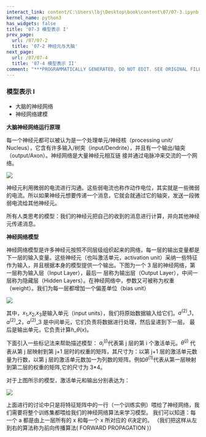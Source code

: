 ```yaml
---
interact_link: content/C:\Users\lbj\Desktop\book\content\07/07-3.ipynb
kernel_name: python3
has_widgets: false
title: '07-3 模型表示 I'
prev_page:
  url: /07/07-2
  title: '07-2 神经元与大脑'
next_page:
  url: /07/07-4
  title: '07-4 模型表示 II'
comment: "***PROGRAMMATICALLY GENERATED, DO NOT EDIT. SEE ORIGINAL FILES IN /content***"
---
```


### 模型表示 I


+ 大脑的神经网络
+ 神经网络建模

**大脑神经网络运行原理**


每一个神经元都可以被认为是一个处理单元/神经核（processing unit/ Nucleus），它含有许多输入/树突（input/Dendrite），并且有一个输出/轴突（output/Axon）。神经网络是大量神经元相互链
接并通过电脉冲来交流的一个网络。

![](https://i.loli.net/2018/12/01/5c01f1c180e39.png)
 
神经元利用微弱的电流进行沟通。这些弱电流也称作动作电位，其实就是一些微弱的电流。所以如果神经元想要传递一个消息，它就会就通过它的轴突，发送一段微弱电流给其他神经元。 

所有人类思考的模型：我们的神经元把自己的收到的消息进行计算，并向其他神经元传递消息。 

**神经网络模型** 

神经网络模型是许多神经元按照不同层级组织起来的网络，每一层的输出变量都是下一层的输入变量。这些神经元（也叫激活单元，activation unit）采纳一些特征作为输入，并且根据本身的模型提供一个输出。下图为一个 3 层的神经网络，第一层称为输入层（Input Layer），最后一
层称为输出层（Output Layer），中间一层称为隐藏层（Hidden Layers）。在神经网络中，参数又可被称为权重（weight）。我们为每一层都增加一个偏差单位（bias unit）

![](https://i.loli.net/2018/12/01/5c01f2d2b8ac5.png)

其中，$x_1$,$x_2$,$x_3$是输入单元（input units），我们将原始数据输入给它们。$a^{(2)}\_1$，$a^{(2)}\_2$，$a^{(2)}\_3$ 
是中间单元，它们负责将数据进行处理，然后呈递到下一层。 最后是输出单元，它负责计算$h\_\theta(x)$。

下面引入一些标记法来帮助描述模型： 
$a^{(j)}_i$代表第 j 层的第 i 个激活单元。$\theta^{(j)}$
代表从第 j 层映射到第 j+1 层时的权重的矩阵，其尺寸为：以第 j+1 层的激活单元数量为行数，以第 j 层的激活单元数加一为列数的矩阵。例如$\theta^{(1)}$代表从第一层映射到第二层的权重的矩阵,它的尺寸为 3*4。 

对于上图所示的模型，激活单元和输出分别表达为： 

![](https://imgbed.momodel.cn/20200519111250.png)

上面进行的讨论中只是将特征矩阵中的一行（一个训练实例）喂给了神经网络，我们需要将整个训练集都喂给我们的神经网络算法来学习模型。 
我们可以知道：每一个 a 都是由上一层所有的 x 和每一个 x 所对应的 $\theta$决定的。 
（我们把这样从左到右的算法称为前向传播算法( FORWARD PROPAGATION )）  

